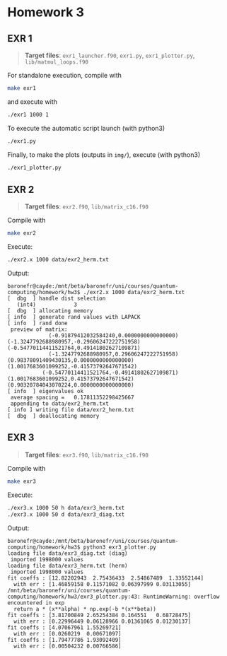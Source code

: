 # Homework 3



## EXR 1

> **Target files**: `exr1_launcher.f90`, `exr1.py`, `exr1_plotter.py`, `lib/matmul_loops.f90`

For standalone execution, compile with
```bash
make exr1
```
and execute with
```bash
./exr1 1000 1
```

To execute the automatic script launch (with python3)
```bash
./exr1.py
```

Finally, to make the plots (outputs in `img/`), execute (with python3)
```bash
./exr1_plotter.py
```




## EXR 2

> **Target files**: `exr2.f90`, `lib/matrix_c16.f90`

Compile with
```bash
make exr2
```

Execute:
```bash
./exr2.x 1000 data/exr2_herm.txt
```

Output:
```
baronefr@cayde:/mnt/beta/baronefr/uni/courses/quantum-computing/homework/hw3$ ./exr2.x 1000 data/exr2_herm.txt
[  dbg  ] handle dist selection
   (int4)            3
[  dbg  ] allocating memory
[ info  ] generate rand values with LAPACK
[ info  ] rand done
 preview of matrix:
             (-0.91879412032584240,0.0000000000000000)            (-1.3247792688980957,-0.29606247222751958)            (-0.54770114411521764,0.49141802627109871)
             (-1.3247792688980957,0.29606247222751958)              (0.98378091409430135,0.0000000000000000)             (1.0017683601099252,-0.41573792647671542)
           (-0.54770114411521764,-0.49141802627109871)              (1.0017683601099252,0.41573792647671542)              (0.90320784043070224,0.0000000000000000)
[ info  ] eigenvalues ok
 average spacing =   0.17811352298425667
 appending to data/exr2_herm.txt
[ info ] writing file data/exr2_herm.txt
[  dbg  ] deallocating memory
```




## EXR 3

> **Target files**: `exr3.f90`, `lib/matrix_c16.f90`

Compile with
```bash
make exr3
```

Execute:
```bash
./exr3.x 1000 50 h data/exr3_herm.txt
./exr3.x 1000 50 d data/exr3_diag.txt
```

Output:
```
baronefr@cayde:/mnt/beta/baronefr/uni/courses/quantum-computing/homework/hw3$ python3 exr3_plotter.py 
loading file data/exr3_diag.txt (diag)
 imported 1998000 values
loading file data/exr3_herm.txt (herm)
 imported 1998000 values
fit coeffs : [12.82202943  2.75436433  2.54867489  1.33552144]
  with err : [1.46859158 0.11571082 0.06397999 0.03113055]
/mnt/beta/baronefr/uni/courses/quantum-computing/homework/hw3/exr3_plotter.py:43: RuntimeWarning: overflow encountered in exp
  return a * (x**alpha) * np.exp(-b *(x**beta))
fit coeffs : [3.81700849 2.65254384 0.164551   0.68728475]
  with err : [0.22996449 0.06128966 0.01361065 0.01230137]
fit coeffs : [4.07067961 1.55269721]
  with err : [0.0260219  0.00671097]
fit coeffs : [1.79477786 1.93092409]
  with err : [0.00504232 0.00766586]
```